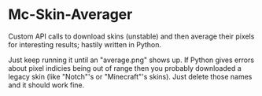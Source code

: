 # Mc-Skin-Averager
Custom API calls to download skins (unstable) and then average their pixels for interesting results; hastily written in Python.

Just keep running it until an "average.png" shows up. If Python gives errors about pixel indicies being out of range then you probably downloaded a legacy skin (like "Notch"'s or "Minecraft"'s skins). Just delete those names and it should work fine.
